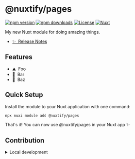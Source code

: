 # @nuxtify/pages

[![npm version][npm-version-src]][npm-version-href]
[![npm downloads][npm-downloads-src]][npm-downloads-href]
[![License][license-src]][license-href]
[![Nuxt][nuxt-src]][nuxt-href]

My new Nuxt module for doing amazing things.

- [✨ &nbsp;Release Notes](/CHANGELOG.md)
  <!-- - [🏀 Online playground](https://stackblitz.com/github/nuxtify/pages?file=playground%2Fapp.vue) -->
  <!-- - [📖 &nbsp;Documentation](https://example.com) -->

## Features

<!-- Highlight some of the features your module provide here -->

- ⛰ &nbsp;Foo
- 🚠 &nbsp;Bar
- 🌲 &nbsp;Baz

## Quick Setup

Install the module to your Nuxt application with one command:

```bash
npx nuxi module add @nuxtify/pages
```

That's it! You can now use @nuxtify/pages in your Nuxt app ✨

## Contribution

<details>
  <summary>Local development</summary>
  
  ```bash
  # Install dependencies
  npm install
  
  # Generate type stubs
  npm run dev:prepare
  
  # Develop with the playground
  npm run dev
  
  # Build the playground
  npm run dev:build
  
  # Run ESLint
  npm run lint
  
  # Run Vitest
  npm run test
  npm run test:watch
  
  # Release new version
  npm run release
  ```

</details>

<!-- Badges -->

[npm-version-src]: https://img.shields.io/npm/v/@nuxtify/pages/latest.svg?style=flat&colorA=020420&colorB=00DC82
[npm-version-href]: https://npmjs.com/package/@nuxtify/pages
[npm-downloads-src]: https://img.shields.io/npm/dm/@nuxtify/pages.svg?style=flat&colorA=020420&colorB=00DC82
[npm-downloads-href]: https://npm.chart.dev/@nuxtify/pages
[license-src]: https://img.shields.io/npm/l/@nuxtify/pages.svg?style=flat&colorA=020420&colorB=00DC82
[license-href]: https://npmjs.com/package/@nuxtify/pages
[nuxt-src]: https://img.shields.io/badge/Nuxt-020420?logo=nuxt.js
[nuxt-href]: https://nuxt.com
